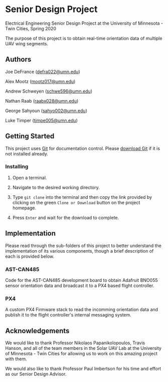 # Senior Design Project

Electrical Engineering Senior Design Project at the University of Minnesota - Twin Cities, Spring 2020

The purpose of this project is to obtain real-time orientation data of multiple UAV wing segments.

## Authors

Joe DeFrance (defra022@umn.edu)

Alex Mootz (mootz017@umn.edu)

Andrew Schweyen (schwe596@umn.edu)

Nathan Raab (raabx028@umn.edu)

George Sahyoun (sahyo002@umn.edu)

Luke Timper (timpe005@umn.edu)

## Getting Started

This project uses [Git](https://git-scm.com/about) for documentation control. Please [download Git](https://git-scm.com/downloads) if it is not installed already.

### Installing

1. Open a terminal.

2. Navigate to the desired working directory.

3. Type `git clone` into the terminal and then copy the link provided by clicking on the green `Clone or Download` button on the project homepage.

4. Press `Enter` and wait for the download to complete.

## Implementation

Please read through the sub-folders of this project to better understand the implementation of its various components, though a brief description of each is provided below.

### AST-CAN485

Code for the AST-CAN485 development board to obtain Adafruit BNO055 sensor orientation data and broadcast it to a PX4 based flight controller.

### PX4

A custom PX4 Firmware stack to read the incomming orientation data and publish it to the flight controller's internal messaging system.

## Acknowledgements

We would like to thank Professor Nikolaos Papanikolopoulos, Travis Hanson, and all of the team members in the Solar UAV Lab at the University of Minnesota - Twin Cities for allowing us to work on this amazing project with them.

We would also like to thank Professor Paul Imbertson for his time and effort as our Senior Design Advisor.
